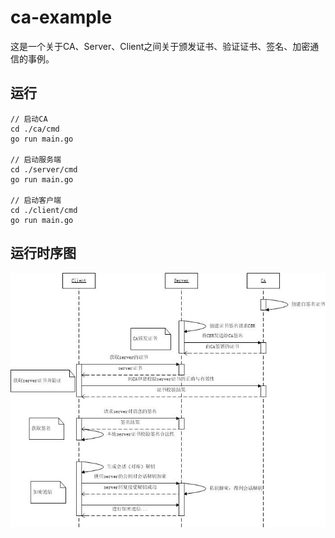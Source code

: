 # ca-example

这是一个关于CA、Server、Client之间关于颁发证书、验证证书、签名、加密通信的事例。

## 运行

~~~
// 启动CA
cd ./ca/cmd
go run main.go

// 启动服务端
cd ./server/cmd
go run main.go

// 启动客户端
cd ./client/cmd
go run main.go
~~~

## 运行时序图

![ca-expample](./ca.jpg)
